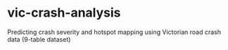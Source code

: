 # vic-crash-analysis
Predicting crash severity and hotspot mapping using Victorian road crash data (9-table dataset)
